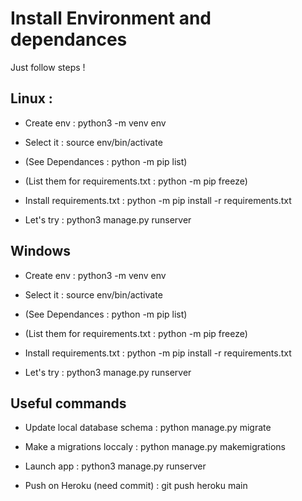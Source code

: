 # Install Environment and dependances

Just follow steps !


## Linux :

- Create env : python3 -m venv env

- Select it : source env/bin/activate

- (See Dependances : python -m pip list)

- (List them for requirements.txt : python -m pip freeze)

- Install requirements.txt : python -m pip install -r requirements.txt

- Let's try : python3 manage.py runserver

## Windows

- Create env : python3 -m venv env

- Select it : source env/bin/activate

- (See Dependances : python -m pip list)

- (List them for requirements.txt : python -m pip freeze)

- Install requirements.txt : python -m pip install -r requirements.txt

- Let's try : python3 manage.py runserver

## Useful commands

- Update local database schema : python manage.py migrate

- Make a migrations loccaly : python manage.py makemigrations

- Launch app : python3 manage.py runserver

- Push on Heroku (need commit) : git push heroku main